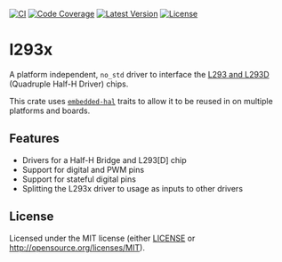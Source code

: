 [![CI](https://github.com/hansingt/l293x/actions/workflows/ci.yml/badge.svg)](https://github.com/hansingt/l293x/actions/workflows/ci.yml)
[![Code Coverage](https://codecov.io/gh/hansingt/l293x/graph/badge.svg?token=udooUR2bx7)](https://codecov.io/gh/hansingt/l293x)
[![Latest Version](https://img.shields.io/crates/v/l293x)](https://crates.io/crates/l293x)
[![License](https://img.shields.io/crates/l/l293x)](https://crates.io/crates/l293x)

# l293x
A platform independent, `no_std` driver to interface the
[L293 and L293D](https://www.ti.com/lit/ds/symlink/l293.pdf) (Quadruple Half-H Driver)
chips.

This crate uses [`embedded-hal`](https://github.com/rust-embedded/embedded-hal) traits
to allow it to be reused in on multiple platforms and boards.

## Features

- Drivers for a Half-H Bridge and L293\[D\] chip
- Support for digital and PWM pins
- Support for stateful digital pins
- Splitting the L293x driver to usage as inputs to other drivers

## License

Licensed under the MIT license
(either [LICENSE](LICENSE) or http://opensource.org/licenses/MIT).
